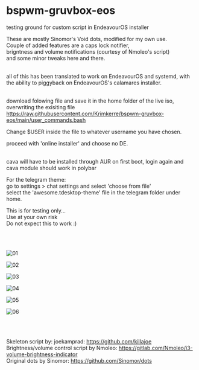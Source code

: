# bspwm-gruvbox-eos
testing ground for custom script in EndeavourOS installer <br>

These are mostly Sinomor's Void dots, modified for my own use. <br>
Couple of added features are a caps lock notifier, <br>
brigntness and volume notifications (courtesy of Nmoleo's script) <br>
and some minor tweaks here and there. <br><br>

all of this has been translated to work on EndeavourOS and systemd, with the ability to piggyback on EndeavourOS's calamares installer. <br> <br>

download folowing file and save it in the home folder of the live iso, overwriting the exisiting file
https://raw.githubusercontent.com/Krimkerre/bspwm-gruvbox-eos/main/user_commands.bash

Change $USER inside the file to whatever username you have chosen.

proceed with 'online installer' and choose no DE.<br><br>

cava will have to be installed through AUR on first boot, login again and cava module should work in polybar

For the telegram theme:<br>
go to settings > chat settings and select 'choose from file'<br>
select the 'awesome.tdesktop-theme' file in the telegram folder under home.

<p>This is for testing only...<br>
Use at your own risk<br>
Do not expect this to work :)</p>


<br>
<br>

![01](https://github.com/Krimkerre/bspwm-gruvbox-eos/assets/66228690/bc9c8d1a-a01f-452c-8d45-a6e35b2832eb) <br>

![02](https://github.com/Krimkerre/bspwm-gruvbox-eos/assets/66228690/4da8041b-c40b-4a4d-9169-9367a26a7023) <br>

![03](https://github.com/Krimkerre/bspwm-gruvbox-eos/assets/66228690/dbe527da-5bc4-4800-8ac9-8d6a368bb990) <br>

![04](https://github.com/Krimkerre/bspwm-gruvbox-eos/assets/66228690/1ba4a4a4-da06-412c-8728-f7deee977d84) <br>

![05](https://github.com/Krimkerre/bspwm-gruvbox-eos/assets/66228690/a11a441f-a5c6-4b99-8acb-1652c176d30b) <br>

![06](https://github.com/Krimkerre/bspwm-gruvbox-eos/assets/66228690/6c91196c-fff7-4e8e-ab43-cde653e8d575) <br>

<br>
<br>

Skeleton script by: joekamprad: https://github.com/killajoe <br>
Brightness/volume control script by Nmoleo: https://gitlab.com/Nmoleo/i3-volume-brightness-indicator <br>
Original dots by Sinomor: https://github.com/Sinomor/dots



